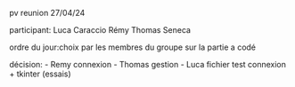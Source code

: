 pv reunion 27/04/24

participant:
Luca Caraccio
Rémy
Thomas Seneca

ordre du jour:choix par les membres du groupe sur la partie a codé

décision: - Remy connexion
	  - Thomas gestion
	  - Luca fichier test connexion + tkinter (essais)	